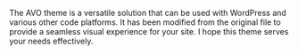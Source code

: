 The AVO theme is a versatile solution that can be used with WordPress and various other code platforms. It has been modified from the original file to provide a seamless visual experience for your site. I hope this theme serves your needs effectively.
